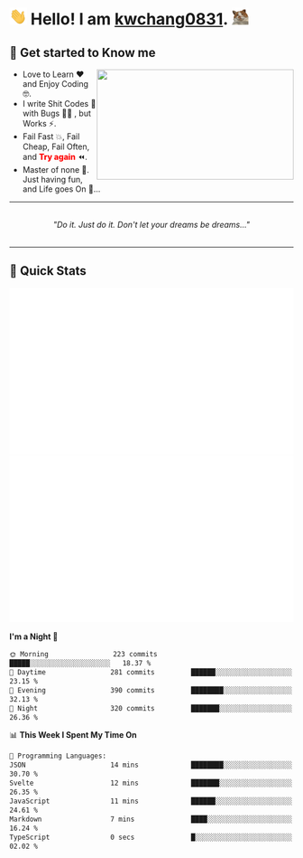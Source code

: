 <h1> <img src="./assets/hi.gif" height="30px"> Hello! I am <a href="https://github.com/kwchang0831">kwchang0831</a>. <img src="./assets/cool-cat.gif" height="30px"> </h1>
</h1>

## 🎉 Get started to Know me

<a href="#"><img align="right" src="https://media.tenor.com/S5qCffxIFdUAAAAC/the-muppet-kermit-the-frog.gif" width="349" height="195" /></a>

- Love to Learn ❤️ and Enjoy Coding 🤓.
- I write Shit Codes 💩 with Bugs 🐛🐛 , but Works ⚡️.
- Fail Fast 💥, Fail Cheap, Fail Often, and <span style="color:red;font-weight:800;">Try again</span> ⏪️.
- Master of none 🤪. Just having fun, and Life goes On 🌱...

<hr/>
<br/>
<div align="center">
<i>"Do it. Just do it. Don't let your dreams be dreams..." </i>
</div>
<br/>
<hr/>

## 🙈 Quick Stats

![](https://raw.githubusercontent.com/kwchang0831/kwchang0831/output/generated/overview.svg)
![](https://raw.githubusercontent.com/kwchang0831/kwchang0831/output/generated/languages.svg)

<!--START_SECTION:waka-->
**I'm a Night 🦉** 

```text
🌞 Morning                223 commits         █████░░░░░░░░░░░░░░░░░░░░   18.37 % 
🌆 Daytime                281 commits         ██████░░░░░░░░░░░░░░░░░░░   23.15 % 
🌃 Evening                390 commits         ████████░░░░░░░░░░░░░░░░░   32.13 % 
🌙 Night                  320 commits         ███████░░░░░░░░░░░░░░░░░░   26.36 % 
```


📊 **This Week I Spent My Time On** 

```text
💬 Programming Languages: 
JSON                     14 mins             ████████░░░░░░░░░░░░░░░░░   30.70 % 
Svelte                   12 mins             ███████░░░░░░░░░░░░░░░░░░   26.35 % 
JavaScript               11 mins             ██████░░░░░░░░░░░░░░░░░░░   24.61 % 
Markdown                 7 mins              ████░░░░░░░░░░░░░░░░░░░░░   16.24 % 
TypeScript               0 secs              █░░░░░░░░░░░░░░░░░░░░░░░░   02.02 % 
```


<!--END_SECTION:waka-->
